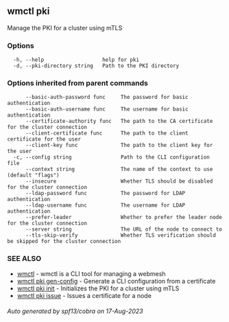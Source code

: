## wmctl pki

Manage the PKI for a cluster using mTLS

### Options

```
  -h, --help                   help for pki
  -d, --pki-directory string   Path to the PKI directory
```

### Options inherited from parent commands

```
      --basic-auth-password func     The password for basic authentication
      --basic-auth-username func     The username for basic authentication
      --certificate-authority func   The path to the CA certificate for the cluster connection
      --client-certificate func      The path to the client certificate for the user
      --client-key func              The path to the client key for the user
  -c, --config string                Path to the CLI configuration file
      --context string               The name of the context to use (default "flags")
      --insecure                     Whether TLS should be disabled for the cluster connection
      --ldap-password func           The password for LDAP authentication
      --ldap-username func           The username for LDAP authentication
      --prefer-leader                Whether to prefer the leader node for the cluster connection
      --server string                The URL of the node to connect to
      --tls-skip-verify              Whether TLS verification should be skipped for the cluster connection
```

### SEE ALSO

* [wmctl](wmctl.md)	 - wmctl is a CLI tool for managing a webmesh
* [wmctl pki gen-config](wmctl_pki_gen-config.md)	 - Generate a CLI configuration from a certificate
* [wmctl pki init](wmctl_pki_init.md)	 - Initializes the PKI for a cluster using mTLS
* [wmctl pki issue](wmctl_pki_issue.md)	 - Issues a certificate for a node

###### Auto generated by spf13/cobra on 17-Aug-2023
